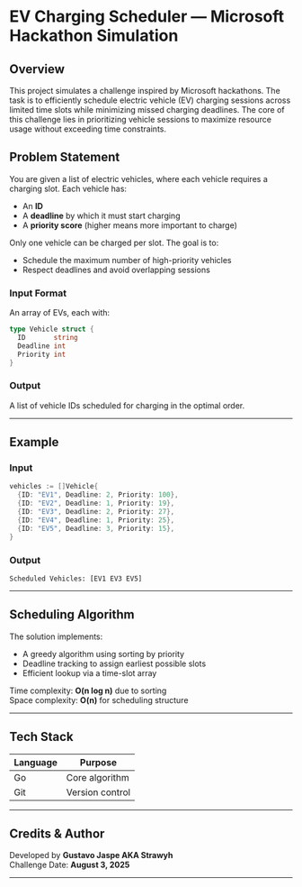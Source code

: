 # EV Charging Scheduler — Microsoft Hackathon Simulation

## Overview

This project simulates a challenge inspired by Microsoft hackathons. The task is to efficiently schedule electric vehicle (EV) charging sessions across limited time slots while minimizing missed charging deadlines. The core of this challenge lies in prioritizing vehicle sessions to maximize resource usage without exceeding time constraints.

## Problem Statement

You are given a list of electric vehicles, where each vehicle requires a charging slot. Each vehicle has:
- An **ID**
- A **deadline** by which it must start charging
- A **priority score** (higher means more important to charge)

Only one vehicle can be charged per slot. The goal is to:
- Schedule the maximum number of high-priority vehicles
- Respect deadlines and avoid overlapping sessions

### Input Format

An array of EVs, each with:
```go
type Vehicle struct {
  ID       string
  Deadline int
  Priority int
}
```

### Output

A list of vehicle IDs scheduled for charging in the optimal order.

---

## Example

### Input
```go
vehicles := []Vehicle{
  {ID: "EV1", Deadline: 2, Priority: 100},
  {ID: "EV2", Deadline: 1, Priority: 19},
  {ID: "EV3", Deadline: 2, Priority: 27},
  {ID: "EV4", Deadline: 1, Priority: 25},
  {ID: "EV5", Deadline: 3, Priority: 15},
}
```

### Output
```
Scheduled Vehicles: [EV1 EV3 EV5]
```

---

## Scheduling Algorithm

The solution implements:
- A greedy algorithm using sorting by priority
- Deadline tracking to assign earliest possible slots
- Efficient lookup via a time-slot array

Time complexity: **O(n log n)** due to sorting  
Space complexity: **O(n)** for scheduling structure

---

## Tech Stack

| Language | Purpose         |
|----------|-----------------|
| Go       | Core algorithm  |
| Git      | Version control |

---

## Credits & Author
Developed by **Gustavo Jaspe AKA Strawyh**  
Challenge Date: **August 3, 2025**

---
